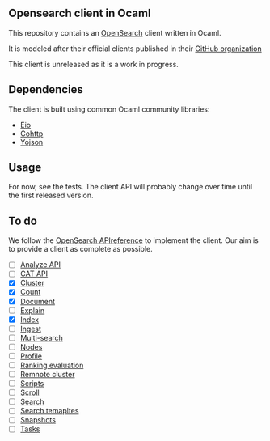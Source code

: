 ## Opensearch client in Ocaml

This repository contains an [OpenSearch](https://opensearch.org)
client written in Ocaml.

It is modeled after their official clients published in their [GitHub
organization](https://github.com/opensearch-project/)

This client is unreleased as it is a work in progress.

## Dependencies

The client is built using common Ocaml community libraries:

- [Eio](https://github.com/ocaml-multicore/eio)
- [Cohttp](https://github.com/mirage/ocaml-cohttp/)
- [Yojson](https://github.com/ocaml-community/yojson)

## Usage

For now, see the tests. The client API will probably change over time until the
first released version.

## To do

We follow the [OpenSearch APIreference](https://opensearch.org/docs/latest/api-reference/)
to implement the client. Our aim is to provide a client as complete
as possible.


- [ ] [Analyze API](https://opensearch.org/docs/latest/api-reference/analyze-apis/)
- [ ] [CAT API](https://opensearch.org/docs/latest/api-reference/cat/index/)
- [x] [Cluster](https://opensearch.org/docs/latest/api-reference/cluster-api/index/)
- [x] [Count](https://opensearch.org/docs/latest/api-reference/count/)
- [x] [Document](https://opensearch.org/docs/latest/api-reference/document-apis/index/)
- [ ] [Explain](https://opensearch.org/docs/latest/api-reference/explain/)
- [X] [Index](https://opensearch.org/docs/latest/api-reference/index-apis/index/)
- [ ] [Ingest](https://opensearch.org/docs/latest/api-reference/ingest-apis/index/)
- [ ] [Multi-search](https://opensearch.org/docs/latest/api-reference/multi-search/)
- [ ] [Nodes](https://opensearch.org/docs/latest/api-reference/nodes-apis/index/)
- [ ] [Profile](https://opensearch.org/docs/latest/api-reference/profile/)
- [ ] [Ranking evaluation](https://opensearch.org/docs/latest/api-reference/rank-eval/)
- [ ] [Remnote cluster](https://opensearch.org/docs/latest/api-reference/remote-info/)
- [ ] [Scripts](https://opensearch.org/docs/latest/api-reference/script-apis/index/)
- [ ] [Scroll](https://opensearch.org/docs/latest/api-reference/scroll/)
- [ ] [Search](https://opensearch.org/docs/latest/api-reference/search/)
- [ ] [Search temapltes](https://opensearch.org/docs/latest/api-reference/search-template/)
- [ ] [Snapshots](https://opensearch.org/docs/latest/api-reference/snapshots/index/)
- [ ] [Tasks](https://opensearch.org/docs/latest/api-reference/tasks/)
